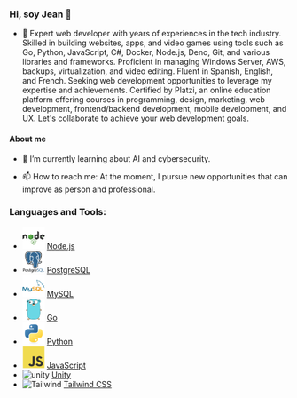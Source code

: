 ### Hi, soy Jean 👋

- 🔭 Expert web developer with years of experiences in the tech industry. Skilled in building websites, apps, and video games using tools such as Go, Python, JavaScript, C#, Docker, Node.js, Deno, Git, and various libraries and frameworks. Proficient in managing Windows Server, AWS, backups, virtualization, and video editing. Fluent in Spanish, English, and French. Seeking web development opportunities to leverage my expertise and achievements. Certified by Platzi, an online education platform offering courses in programming, design, marketing, web development, frontend/backend development, mobile development, and UX. Let's collaborate to achieve your web development goals.

#### About me



- 🌱 I’m currently learning about AI and cybersecurity.

- 📫 How to reach me: At the moment, I pursue new opportunities that can improve as person and professional.

### Languages and Tools:

- <img src="https://raw.githubusercontent.com/devicons/devicon/master/icons/nodejs/nodejs-original-wordmark.svg" alt="nodejs" width="40" height="40"/> [Node.js](https://nodejs.org)
- <img src="https://raw.githubusercontent.com/devicons/devicon/master/icons/postgresql/postgresql-original-wordmark.svg" alt="postgresql" width="40" height="40"/> [PostgreSQL](https://www.postgresql.org)
- <img src="https://raw.githubusercontent.com/devicons/devicon/master/icons/mysql/mysql-original-wordmark.svg" alt="mysql" width="40" height="40"/> [MySQL](https://www.mysql.com/)
- <img src="https://raw.githubusercontent.com/devicons/devicon/master/icons/go/go-original.svg" alt="go" width="40" height="40"/> [Go](https://golang.org/)
- <img src="https://raw.githubusercontent.com/devicons/devicon/master/icons/python/python-original.svg" alt="python" width="40" height="40"/> [Python](https://www.python.org)
- <img src="https://raw.githubusercontent.com/devicons/devicon/master/icons/javascript/javascript-original.svg" alt="javascript" width="40" height="40"/> [JavaScript](https://www.javascript.com)
- <img src="https://www.vectorlogo.zone/logos/unity3d/unity3d-icon.svg" alt="unity" width="40" height="40"/> [Unity](https://unity.com/)
- <img src="https://www.vectorlogo.zone/logos/tailwindcss/tailwindcss-icon.svg" alt="Tailwind" width="40" height="40"/> [Tailwind CSS](https://tailwindcss.com/)


